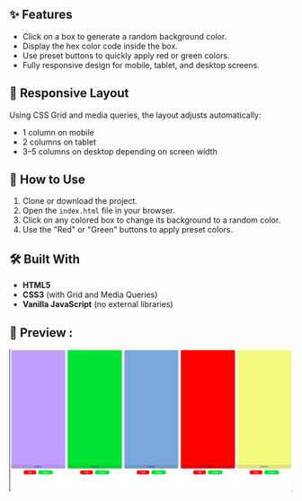 
## ✨ Features

- Click on a box to generate a random background color.
- Display the hex color code inside the box.
- Use preset buttons to quickly apply red or green colors.
- Fully responsive design for mobile, tablet, and desktop screens.

## 📱 Responsive Layout

Using CSS Grid and media queries, the layout adjusts automatically:
- 1 column on mobile
- 2 columns on tablet
- 3–5 columns on desktop depending on screen width

## 🚀 How to Use

1. Clone or download the project.
2. Open the `index.html` file in your browser.
3. Click on any colored box to change its background to a random color.
4. Use the "Red" or "Green" buttons to apply preset colors.


## 🛠 Built With

- **HTML5**
- **CSS3** (with Grid and Media Queries)
- **Vanilla JavaScript** (no external libraries)


## 📸 Preview :

![Preview](Preview.png)



